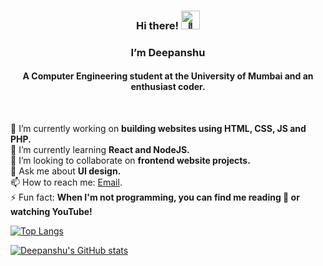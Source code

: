 <h3 align="center">Hi there! <img height="30vh" src="https://camo.githubusercontent.com/e8e7b06ecf583bc040eb60e44eb5b8e0ecc5421320a92929ce21522dbc34c891/68747470733a2f2f6d656469612e67697068792e636f6d2f6d656469612f6876524a434c467a6361737252346961377a2f67697068792e676966" alt="👋"></h3>
<h3 align="center">I’m Deepanshu</h3>
<h4 align="center">A Computer Engineering student at the University of Mumbai and an enthusiast coder.</h4>

<br>

🔭 I’m currently working on **building websites using HTML, CSS, JS and PHP.**<br>
🌱 I’m currently learning **React and NodeJS.**<br>
👯 I’m looking to collaborate on **frontend website projects.**<br> <!-- 🤔 I’m looking for help with ****<br> -->
💬 Ask me about **UI design.**<br>
📫 How to reach me: [Email](mailto:ydeep2202@gmail.com).<br> <!-- 😄 Pronouns: ...<br> -->
⚡ Fun fact: **When I'm not programming, you can find me reading 📖 or watching YouTube!**<br>

[![Top Langs](https://github-readme-stats.vercel.app/api/top-langs/?username=deepanshuyadav22&layout=compact)](https://github.com/deepanshuyadav22/)

[![Deepanshu's GitHub stats](https://github-readme-stats.vercel.app/api?username=deepanshuyadav22)](https://github.com/deepanshuyadav22/)
